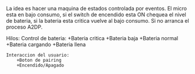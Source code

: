 La idea es hacer una maquina de estados controlada por eventos.
El micro esta en bajo consumo, si el switch de encendido esta ON chequea el
nivel de bateria, si la bateria esta critica vuelve al bajo consumo.
Si no arranca el proceso A2DP.

Hilos:
    Control de bateria:
        +Bateria critica
        +Bateria baja
        +Bateria normal
        +Bateria cargando
        +Bateria llena

    Interaccion del usuario:
        +Boton de pairing
        +Encendido/Apagado


